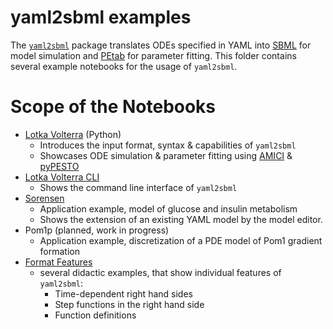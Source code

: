 # yaml2sbml examples

The [`yaml2sbml`](https://github.com/yaml2sbml-dev/yaml2sbml) package translates ODEs specified in YAML into [SBML](http://sbml.org/) for model simulation and [PEtab](https://github.com/PEtab-dev/PEtab) for parameter fitting. This folder contains several example notebooks for the usage of `yaml2sbml`.

# Scope of the Notebooks

* [Lotka Volterra](./Lotka_Volterra_python/Lotka_Volterra.ipynb) (Python)
  * Introduces the input format, syntax & capabilities of `yaml2sbml`
  * Showcases ODE simulation & parameter fitting using [AMICI](https://github.com/AMICI-dev/AMICI) & [pyPESTO](https://github.com/ICB-DCM/pyPESTO)
* [Lotka Volterra CLI](./Lotka_Volterra_CLI/Lotka_Volterra_CLI.ipynb)
  * Shows the command line interface of `yaml2sbml`
* [Sorensen](./Sorensen.yaml2sbml_Sorensen.ipynb)
  * Application example, model of glucose and insulin metabolism
  * Shows the extension of an existing YAML model by the model editor.
* Pom1p (planned, work in progress)
  * Application example, discretization of a PDE model of Pom1 gradient formation
* [Format Features](./Format_Features/Format_Features.ipynb)
  * several didactic examples, that show individual features of `yaml2sbml`:
    * Time-dependent right hand sides
    * Step functions in the right hand side
    * Function definitions
